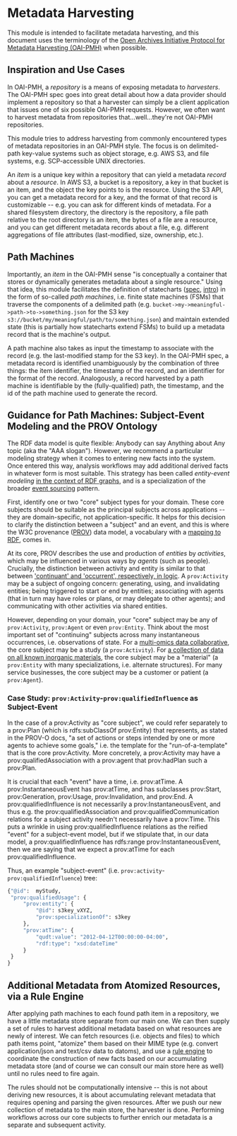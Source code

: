 # Metadata Harvesting

This module is intended to facilitate metadata harvesting, and this document uses the terminology of the [Open Archives
Initiative Protocol for Metadata Harvesting (OAI-PMH)](http://www.openarchives.org/OAI/openarchivesprotocol.html) when
possible.

## Inspiration and Use Cases

In OAI-PMH, a *repository* is a means of exposing metadata to *harvesters*. The OAI-PMH spec goes into great detail
about how a data provider should implement a repository so that a harvester can simply be a client application that
issues one of six possible OAI-PMH requests. However, we often want to harvest metadata from repositories
that...well...they're not OAI-PMH repositories.

This module tries to address harvesting from commonly encountered types of metadata repositories in an OAI-PMH style.
The focus is on delimited-path key-value systems such as object storage, e.g. AWS S3, and file systems, e.g.
SCP-accessible UNIX directories.

An *item* is a unique key within a repository that can yield a metadata *record* about a *resource*. In AWS S3, a bucket
is a repository, a key in that bucket is an item, and the object the key points to is the resource. Using the S3 API,
you can get a metadata record for a key, and the format of that record is customizable -- e.g. you can ask for different
kinds of metadata. For a shared filesystem directory, the directory is the repository, a file path relative to the root
directory is an item, the bytes of a file are a resource, and you can get different metadata records about a file, e.g.
different aggregations of file attributes (last-modified, size, ownership, etc.).

## Path Machines

Importantly, an *item* in the OAI-PMH sense "is conceptually a container that stores or dynamically generates metadata
about a single resource." Using that idea, this module facilitates the definition of statecharts
([spec](https://www.w3.org/TR/scxml/), [intro](https://statecharts.github.io/)) in the form of so-called *path
machines*, i.e. finite state machines (FSMs) that traverse the components of a delimited path (e.g.
`bucket->my->meaningful->path->to->something.json` for the S3 key `s3://bucket/my/meaningful/path/to/something.json`)
and maintain extended state (this is partially how statecharts extend FSMs) to build up a metadata record that is the
machine's output.

A path machine also takes as input the timestamp to associate with the record (e.g. the last-modified stamp for the S3
key). In the OAI-PMH spec, a metadata record is identified unambiguously by the combination of three things: the item
identifier, the timestamp of the record, and an identifier for the format of the record. Analogously, a record harvested
by a path machine is identifiable by the (fully-qualified) path, the timestamp, and the id of the path machine used to
generate the record.

## Guidance for Path Machines: Subject-Event Modeling and the PROV Ontology

The RDF data model is quite flexible: Anybody can say Anything about Any topic (aka the "AAA slogan"). However, we
recommend a particular modeling strategy when it comes to entering new facts into the system. Once entered this way,
analysis workflows may add additional derived facts in whatever form is most suitable. This strategy has been called
*entity-event modeling* [in the context of RDF graphs](https://www.youtube.com/watch?v=2PbuPyeR5Aw), and is a
specialization of the broader [event sourcing](https://martinfowler.com/eaaDev/EventSourcing.html) pattern.

First, identify one or two "core" subject types for your domain. These core subjects should be suitable as the principal
subjects across applications -- they are domain-specific, not application-specific. It helps for this decision to
clarify the distinction between a "subject" and an event, and this is where the W3C provenance
([PROV](https://www.w3.org/TR/2013/REC-prov-dm-20130430/)) data model, a vocabulary with a [mapping to
RDF](https://www.w3.org/TR/2013/REC-prov-o-20130430/), comes in.

At its core, PROV describes the use and production of *entities* by *activities*, which may be influenced in various
ways by *agents* (such as people). Crucially, the distinction between activity and entity is similar to that between
['continuant' and 'occurrent', respectively, in logic](http://www.ditext.com/johnson/intro-3.html). A `prov:Activity`
may be a subject of ongoing concern: generating, using, and invalidating entities; being triggered to start or end by
entities; associating with agents (that in turn may have roles or plans, or may delegate to other agents); and
communicating with other activities via shared entities.

However, depending on your domain, your "core" subject  may be any of `prov:Activity`, `prov:Agent` or even
`prov:Entity`. Think about the most important set of "continuing" subjects across many instantaneous occurrences, i.e.
observations of state. For a [multi-omics data collaborative](https://microbiomedata.org/), the core subject may be a
study (a `prov:Activity`). For [a collection of data on all known inorganic materials](https://materialsproject.org/),
the core subject may be a "material" (a `prov:Entity` with many specializations, i.e. alternate structures). For many
service businesses, the core subject may be a customer or patient (a `prov:Agent`).

### Case Study: `prov:Activity`-`prov:qualifiedInfluence` as Subject-Event

In the case of a prov:Activity as "core subject", we could refer separately to a prov:Plan (which is rdfs:subClassOf
prov:Entity) that represents, as stated in the PROV-O docs, "a set of actions or steps intended by one or more agents to
achieve some goals," i.e. the template for the "run-of-a-template" that is the core prov:Activity. More concretely, a
prov:Activity may have a prov:qualifiedAssociation with a prov:agent that prov:hadPlan such a prov:Plan.

It is crucial that each "event" have a time, i.e. prov:atTime. A prov:InstantaneousEvent has prov:atTime, and has
subclasses prov:Start, prov:Generation, prov:Usage, prov:Invalidation, and prov:End. A prov:qualifiedInfluence is not
necessarily a prov:InstantaneousEvent, and thus e.g. the prov:qualifiedAssociation and prov:qualifiedCommunication
relations for a subject activity needn't necessarily have a prov:Time. This puts a wrinkle in using
prov:qualifiedInfluence relations as the reified "event" for a subject-event model, but if we stipulate that, in our
data model, a prov:qualifiedInfluence has rdfs:range prov:InstantaneousEvent, then we are saying that we expect a
prov:atTime for each prov:qualifiedInfluence.

Thus, an example "subject-event" (i.e. `prov:activity`-`prov:qualifiedInfluence`) tree:
```python
{"@id":  myStudy,
 "prov:qualifiedUsage": {
     "prov:entity": {
         "@id": s3key_vXYZ,
         "prov:specializationOf": s3key
     },
     "prov:atTime": {
         "qudt:value": "2012-04-12T00:00:00-04:00",
         "rdf:type": "xsd:dateTime"
     }
 }
}
```

## Additional Metadata from Atomized Resources, via a Rule Engine

After applying path machines to each found path item in a repository, we have a little metadata store separate from our
main one. We can then supply a set of rules to harvest additional metadata based on what resources are newly of
interest. We can fetch resources (i.e. objects and files) to which path items point, "atomize" them based on their MIME
type (e.g. convert application/json and text/csv data to datoms), and use a [rule
engine](https://en.wikipedia.org/wiki/Rule-based_system) to coordinate the construction of new facts based on our
accumulating metadata store (and of course we can consult our main store here as well) until no rules need to fire
again.

The rules should not be computationally intensive -- this is not about deriving new resources, it is about accumulating
relevant metadata that requires opening and parsing the given resources. After we push our new collection of metadata to
the main store, the harvester is done. Performing workflows across our core subjects to further enrich our metadata is a
separate and subsequent activity.